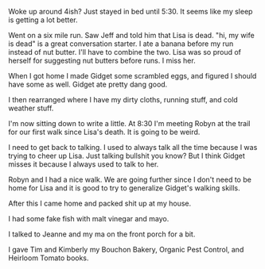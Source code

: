 Woke up around 4ish? Just stayed in bed until 5:30. It seems like my sleep is getting a lot better. 

Went on a six mile run. Saw Jeff and told him that Lisa is dead. "hi, my wife is dead" is a great conversation starter. I ate a banana before my run instead of nut butter. I'll have to combine the two. Lisa was so proud of herself for suggesting nut butters before runs. I miss her.

When I got home I made Gidget some scrambled eggs, and figured I should have some as well. Gidget ate pretty dang good.

I then rearranged where I have my dirty cloths, running stuff, and cold weather stuff. 

I'm now sitting down to write a little. At 8:30 I'm meeting Robyn at the trail for our first walk since Lisa's death. It is going to be weird.

I need to get back to talking. I used to always talk all the time because I was trying to cheer up Lisa. Just talking bullshit you know? But I think Gidget misses it because I always used to talk to her. 

Robyn and I had a nice walk. We are going further since I don't need to be home for Lisa and it is good to try to generalize Gidget's walking skills.

After this I came home and packed shit up at my house.

I had some fake fish with malt vinegar and mayo.

I talked to Jeanne and my ma on the front porch for a bit.

I gave Tim and Kimberly my Bouchon Bakery, Organic Pest Control, and Heirloom Tomato books. 

